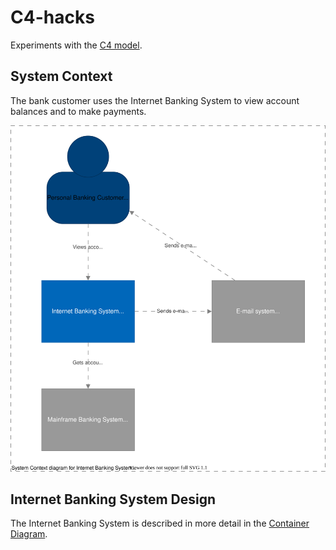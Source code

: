 # C4-hacks

Experiments with the [C4 model](https://c4model.com/).

## System Context

The bank customer uses the Internet Banking System to view account balances and
to make payments.

![System Context](doc/system-context.drawio.svg)


## Internet Banking System Design

The Internet Banking System is described in more detail in the 
[Container Diagram](src).

